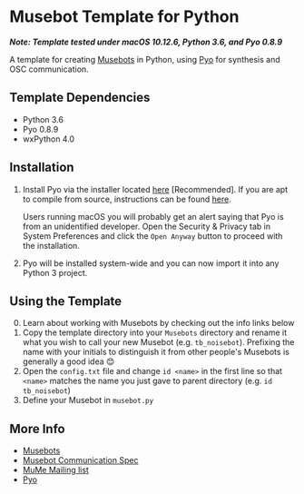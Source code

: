 # Musebot Template for Python

_**Note: Template tested under macOS 10.12.6, Python 3.6, and Pyo 0.8.9**_

A template for creating [Musebots](http://musicalmetacreation.org/musebots/) in Python, using [Pyo](http://ajaxsoundstudio.com/) for synthesis and OSC communication.

## Template Dependencies

- Python 3.6
- Pyo 0.8.9
- wxPython 4.0

## Installation

1. Install Pyo via the installer located [here](http://ajaxsoundstudio.com/software/pyo/) [Recommended]. If you are apt to compile from source, instructions can be found [here](http://ajaxsoundstudio.com/pyodoc/compiling.html).

   Users running macOS you will probably get an alert saying that Pyo is from an unidentified developer. Open the Security & Privacy tab in System Preferences and click the `Open Anyway` button to proceed with the installation.

2. Pyo will be installed system-wide and you can now import it into any Python 3 project.

## Using the Template

0. Learn about working with Musebots by checking out the info links below
1. Copy the template directory into your `Musebots` directory and rename it what you wish to call your new Musebot (e.g. `tb_noisebot`). Prefixing the name with your initials to distinguish it from other people's Musebots is generally a good idea 😊
2. Open the `config.txt` file and change `id <name>` in the first line so that `<name>` matches the name you just gave to parent directory (e.g. `id tb_noisebot`)
3. Define your Musebot in `musebot.py`

## More Info

- [Musebots](http://musicalmetacreation.org/musebots/)
- [Musebot Communication Spec](https://docs.google.com/document/d/1UtdLYsOErzXKNFxrM7utHeFXgPNcC_w40lTtUxtCYO8)
- [MuMe Mailing list](https://groups.google.com/forum/#!forum/musicalmetacreation)
- [Pyo](http://ajaxsoundstudio.com/software/pyo/)
